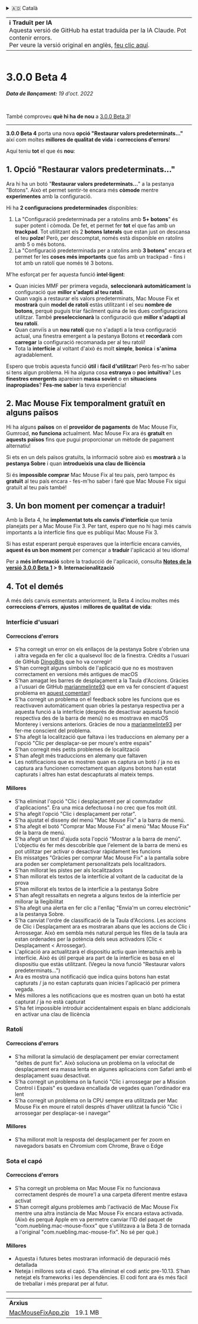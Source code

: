 <details>
<summary>🇦🇩 Català</summary>

[🇬🇧 English (GitHub)](https://github.com/noah-nuebling/mac-mouse-fix/releases/tag/3.0.0-Beta-4)\
**🇦🇩 Català**\
[🇩🇪 Deutsch](https://redirect.macmousefix.com/?target=mmf-release&tag=3.0.0-Beta-4&locale=de)\
[🇪🇸 Español](https://redirect.macmousefix.com/?target=mmf-release&tag=3.0.0-Beta-4&locale=es)\
[🇫🇷 Français](https://redirect.macmousefix.com/?target=mmf-release&tag=3.0.0-Beta-4&locale=fr)\
[🇮🇩 Indonesia](https://redirect.macmousefix.com/?target=mmf-release&tag=3.0.0-Beta-4&locale=id)\
[🇮🇹 Italiano](https://redirect.macmousefix.com/?target=mmf-release&tag=3.0.0-Beta-4&locale=it)\
[🇭🇺 Magyar](https://redirect.macmousefix.com/?target=mmf-release&tag=3.0.0-Beta-4&locale=hu)\
[🇳🇱 Nederlands](https://redirect.macmousefix.com/?target=mmf-release&tag=3.0.0-Beta-4&locale=nl)\
[🇵🇱 Polski](https://redirect.macmousefix.com/?target=mmf-release&tag=3.0.0-Beta-4&locale=pl)\
[🇧🇷 Português (Brasil)](https://redirect.macmousefix.com/?target=mmf-release&tag=3.0.0-Beta-4&locale=pt-BR)\
[🇵🇹 Português (Portugal)](https://redirect.macmousefix.com/?target=mmf-release&tag=3.0.0-Beta-4&locale=pt-PT)\
[🇷🇴 Română](https://redirect.macmousefix.com/?target=mmf-release&tag=3.0.0-Beta-4&locale=ro)\
[🇸🇪 Svenska](https://redirect.macmousefix.com/?target=mmf-release&tag=3.0.0-Beta-4&locale=sv)\
[🇻🇳 Tiếng Việt](https://redirect.macmousefix.com/?target=mmf-release&tag=3.0.0-Beta-4&locale=vi)\
[🇹🇷 Türkçe](https://redirect.macmousefix.com/?target=mmf-release&tag=3.0.0-Beta-4&locale=tr)\
[🇨🇿 Čeština](https://redirect.macmousefix.com/?target=mmf-release&tag=3.0.0-Beta-4&locale=cs)\
[🇬🇷 Ελληνικά](https://redirect.macmousefix.com/?target=mmf-release&tag=3.0.0-Beta-4&locale=el)\
[🇷🇺 Русский](https://redirect.macmousefix.com/?target=mmf-release&tag=3.0.0-Beta-4&locale=ru)\
[🇺🇦 Українська](https://redirect.macmousefix.com/?target=mmf-release&tag=3.0.0-Beta-4&locale=uk)\
[🇮🇱 עברית](https://redirect.macmousefix.com/?target=mmf-release&tag=3.0.0-Beta-4&locale=he)\
[🇸🇦 العربية](https://redirect.macmousefix.com/?target=mmf-release&tag=3.0.0-Beta-4&locale=ar)\
[🇮🇳 हिन्दी](https://redirect.macmousefix.com/?target=mmf-release&tag=3.0.0-Beta-4&locale=hi)\
[🇹🇭 ไทย](https://redirect.macmousefix.com/?target=mmf-release&tag=3.0.0-Beta-4&locale=th)\
[🇨🇳 中文 (简体)](https://redirect.macmousefix.com/?target=mmf-release&tag=3.0.0-Beta-4&locale=zh-Hans)\
[🇨🇳 中文 (繁體)](https://redirect.macmousefix.com/?target=mmf-release&tag=3.0.0-Beta-4&locale=zh-Hant)\
[🇭🇰 中文（香港)](https://redirect.macmousefix.com/?target=mmf-release&tag=3.0.0-Beta-4&locale=zh-HK)\
[🇯🇵 日本語](https://redirect.macmousefix.com/?target=mmf-release&tag=3.0.0-Beta-4&locale=ja)\
[🇰🇷 한국어](https://redirect.macmousefix.com/?target=mmf-release&tag=3.0.0-Beta-4&locale=ko)\
[Help translate Mac Mouse Fix to different languages!](https://github.com/noah-nuebling/mac-mouse-fix/discussions/731)
</details>
<table align=><td>
<b>ℹ️ Traduït per IA</b><br>
Aquesta versió de GitHub ha estat traduïda per la IA Claude. Pot contenir errors.<br>
Per veure la versió original en anglès, <a href="https://github.com/noah-nuebling/mac-mouse-fix/releases/tag/3.0.0-Beta-4">feu clic aquí</a>.
</td></table>

<table></table>

# 3.0.0 Beta 4
***Data de llançament:** 19 d’oct. 2022*

<br>

També comproveu **què hi ha de nou** a [3.0.0 Beta 3](https://redirect.macmousefix.com/?target=mmf-release&tag=3.0.0-Beta-3&locale=ca)!

---

**3.0.0 Beta 4** porta una nova **opció "Restaurar valors predeterminats..."** així com moltes **millores de qualitat de vida** i **correccions d'errors**!

Aquí teniu **tot** el que és **nou**:

## 1. Opció "Restaurar valors predeterminats..."

Ara hi ha un botó "**Restaurar valors predeterminats...**" a la pestanya "Botons".
Això et permet sentir-te encara més **còmode** mentre **experimentes** amb la configuració.

Hi ha **2 configuracions predeterminades** disponibles:

1. La "Configuració predeterminada per a ratolins amb **5+ botons**" és super potent i còmoda. De fet, et permet fer **tot** el que fas amb un **trackpad**. Tot utilitzant els 2 **botons laterals** que estan just on descansa el teu **polze**! Però, per descomptat, només està disponible en ratolins amb 5 o més botons.
2. La "Configuració predeterminada per a ratolins amb **3 botons**" encara et permet fer les **coses més importants** que fas amb un trackpad - fins i tot amb un ratolí que només té 3 botons.

M'he esforçat per fer aquesta funció **intel·ligent**:

- Quan inicies MMF per primera vegada, **seleccionarà automàticament** la configuració que **millor s'adapti al teu ratolí**.
- Quan vagis a restaurar els valors predeterminats, Mac Mouse Fix et **mostrarà** quin **model de ratolí** estàs utilitzant i el seu **nombre de botons**, perquè puguis triar fàcilment quina de les dues configuracions utilitzar. També **preseleccionarà** la configuració que **millor s'adapti al teu ratolí**.
- Quan canviïs a un **nou ratolí** que no s'adapti a la teva configuració actual, una finestra emergent a la pestanya Botons et **recordarà** com **carregar** la configuració recomanada per al teu ratolí!
- Tota la **interfície** al voltant d'això és molt **simple**, **bonica** i **s'anima** agradablement.

Espero que trobis aquesta funció **útil** i **fàcil d'utilitzar**! Però fes-m'ho saber si tens algun problema.
Hi ha alguna cosa **estranya** o **poc intuïtiva**? Les **finestres emergents** apareixen **massa sovint** o en **situacions inapropiades**? **Fes-me saber** la teva experiència!

## 2. Mac Mouse Fix temporalment gratuït en alguns països

Hi ha alguns **països** on el **proveïdor de pagaments** de Mac Mouse Fix, Gumroad, **no funciona** actualment.
Mac Mouse Fix ara és **gratuït** en **aquests països** fins que pugui proporcionar un mètode de pagament alternatiu!

Si ets en un dels països gratuïts, la informació sobre això es **mostrarà** a la **pestanya Sobre** i quan **introdueixis una clau de llicència**

Si és **impossible comprar** Mac Mouse Fix al teu país, però tampoc és **gratuït** al teu país encara - fes-m'ho saber i faré que Mac Mouse Fix sigui gratuït al teu país també!

## 3. Un bon moment per començar a traduir!

Amb la Beta 4, he **implementat tots els canvis d'interfície** que tenia planejats per a Mac Mouse Fix 3. Per tant, espero que no hi hagi més canvis importants a la interfície fins que es publiqui Mac Mouse Fix 3.

Si has estat esperant perquè esperaves que la interfície encara canviés, **aquest és un bon moment** per començar a **traduir** l'aplicació al teu idioma!

Per a **més informació** sobre la traducció de l'aplicació, consulta **[Notes de la versió 3.0.0 Beta 1](https://redirect.macmousefix.com/?target=mmf-release&tag=3.0.0-Beta-1.1&locale=ca) > 9. Internacionalització**

## 4. Tot el demés

A més dels canvis esmentats anteriorment, la Beta 4 inclou moltes més **correccions d'errors**, **ajustos** i **millores de qualitat de vida**:

### Interfície d'usuari

#### Correccions d'errors

- S'ha corregit un error on els enllaços de la pestanya Sobre s'obrien una i altra vegada en fer clic a qualsevol lloc de la finestra. Crèdits a l'usuari de GitHub [DingoBits](https://github.com/DingoBits) que ho va corregir!
- S'han corregit alguns símbols de l'aplicació que no es mostraven correctament en versions més antigues de macOS
- S'han amagat les barres de desplaçament a la Taula d'Accions. Gràcies a l'usuari de GitHub [marianmelinte93](https://github.com/marianmelinte93) que em va fer conscient d'aquest problema en [aquest comentari](https://github.com/noah-nuebling/mac-mouse-fix/discussions/366#discussioncomment-3728994)!
- S'ha corregit un problema on el feedback sobre les funcions que es reactivaven automàticament quan obries la pestanya respectiva per a aquesta funció a la interfície (després de desactivar aquesta funció respectiva des de la barra de menú) no es mostrava en macOS Monterey i versions anteriors. Gràcies de nou a [marianmelinte93](https://github.com/marianmelinte93) per fer-me conscient del problema.
- S'ha afegit la localització que faltava i les traduccions en alemany per a l'opció "Clic per desplaçar-se per moure's entre espais"
- S'han corregit més petits problemes de localització
- S'han afegit més traduccions en alemany que faltaven
- Les notificacions que es mostren quan es captura un botó / ja no es captura ara funcionen correctament quan alguns botons han estat capturats i altres han estat descapturats al mateix temps.

#### Millores

- S'ha eliminat l'opció "Clic i desplaçament per al commutador d'aplicacions". Era una mica defectuosa i no crec que fos molt útil.
- S'ha afegit l'opció "Clic i desplaçament per rotar".
- S'ha ajustat el disseny del menú "Mac Mouse Fix" a la barra de menú.
- S'ha afegit el botó "Comprar Mac Mouse Fix" al menú "Mac Mouse Fix" de la barra de menú.
- S'ha afegit un text d'ajuda sota l'opció "Mostrar a la barra de menú". L'objectiu és fer més descobrible que l'element de la barra de menú es pot utilitzar per activar o desactivar ràpidament les funcions
- Els missatges "Gràcies per comprar Mac Mouse Fix" a la pantalla sobre ara poden ser completament personalitzats pels localitzadors.
- S'han millorat les pistes per als localitzadors
- S'han millorat els textos de la interfície al voltant de la caducitat de la prova
- S'han millorat els textos de la interfície a la pestanya Sobre
- S'han afegit ressaltats en negreta a alguns textos de la interfície per millorar la llegibilitat
- S'ha afegit una alerta en fer clic a l'enllaç "Envia'm un correu electrònic" a la pestanya Sobre.
- S'ha canviat l'ordre de classificació de la Taula d'Accions. Les accions de Clic i Desplaçament ara es mostraran abans que les accions de Clic i Arrossegar. Això em sembla més natural perquè les files de la taula ara estan ordenades per la potència dels seus activadors (Clic < Desplaçament < Arrossegar).
- L'aplicació ara actualitzarà el dispositiu actiu quan interactuïs amb la interfície. Això és útil perquè ara part de la interfície es basa en el dispositiu que estàs utilitzant. (Vegeu la nova funció "Restaurar valors predeterminats...")
- Ara es mostra una notificació que indica quins botons han estat capturats / ja no estan capturats quan inicies l'aplicació per primera vegada.
- Més millores a les notificacions que es mostren quan un botó ha estat capturat / ja no està capturat
- S'ha fet impossible introduir accidentalment espais en blanc addicionals en activar una clau de llicència

### Ratolí

#### Correccions d'errors

- S'ha millorat la simulació de desplaçament per enviar correctament "deltes de punt fix". Això soluciona un problema on la velocitat de desplaçament era massa lenta en algunes aplicacions com Safari amb el desplaçament suau desactivat.
- S'ha corregit un problema on la funció "Clic i arrossegar per a Mission Control i Espais" es quedava encallada de vegades quan l'ordinador era lent
- S'ha corregit un problema on la CPU sempre era utilitzada per Mac Mouse Fix en moure el ratolí després d'haver utilitzat la funció "Clic i arrossegar per desplaçar-se i navegar"

#### Millores

- S'ha millorat molt la resposta del desplaçament per fer zoom en navegadors basats en Chromium com Chrome, Brave o Edge

### Sota el capó

#### Correccions d'errors

- S'ha corregit un problema on Mac Mouse Fix no funcionava correctament després de moure'l a una carpeta diferent mentre estava activat
- S'han corregit alguns problemes amb l'activació de Mac Mouse Fix mentre una altra instància de Mac Mouse Fix encara estava activada. (Això és perquè Apple em va permetre canviar l'ID del paquet de "com.nuebling.mac-mouse-fixxx" que s'utilitzava a la Beta 3 de tornada a l'original "com.nuebling.mac-mouse-fix". No sé per què.)

#### Millores

- Aquesta i futures betes mostraran informació de depuració més detallada
- Neteja i millores sota el capó. S'ha eliminat el codi antic pre-10.13. S'han netejat els frameworks i les dependències. El codi font ara és més fàcil de treballar i més preparat per al futur.

---

<table align="start">
<tr>
    <td colspan=2>
        <b>Arxius</b>
    </td>
</tr>
<tr>
    <td><a href="https://github.com/noah-nuebling/mac-mouse-fix/releases/download/3.0.0-Beta-4/MacMouseFixApp.zip">MacMouseFixApp.zip</a></td>
    <td>19.1 MB</td>
</tr>
</table>